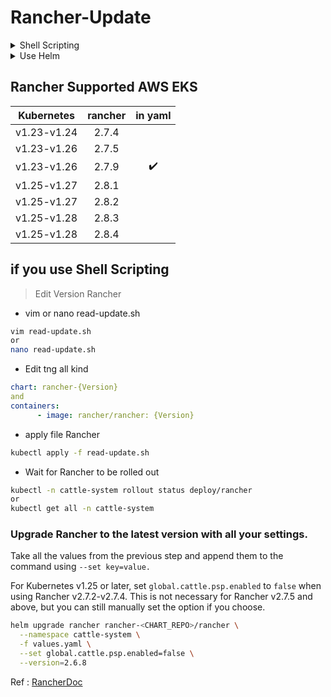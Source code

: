 # Rancher-Update

<details >
<summary>Shell Scripting</summary>

- Dowload Shell Scripting

  ```bash
  curl -fsSL -o read-rancher.sh https://raw.githubusercontent.com/SanyaTangook/Rancher-Update/main/read-rancher.sh
  ```

- Run Shell

  ```bash
  chmod u+x read-rancher.sh
  ./read-rancher.sh
  ```

</details>
<details>
<summary>Use Helm</summary>

- install Helm

```bash
> curl -fsSL -o get_helm.sh https://raw.githubusercontent.com/helm/helm/main/scripts/get-helm-3
> chmod 700 get_helm.sh
> ./get_helm.sh
```

> Back Up Config rancher

```bash
helm get values rancher -n cattle-system -o yaml > values.yaml

helm upgrade rancher rancher-stable/rancher \
  --namespace cattle-system \
  -f values.yaml \
  --set global.cattle.psp.enabled=false \
  --version={version}
```

</details>

## Rancher Supported AWS EKS

Kubernetes | rancher | in yaml|
|:-------:|:-------:|:---:|
|v1.23-v1.24| 2.7.4|  |
|v1.23-v1.26| 2.7.5|  |
|v1.23-v1.26| 2.7.9| :heavy_check_mark:|
|v1.25-v1.27| 2.8.1|  |
|v1.25-v1.27| 2.8.2|  |
|v1.25-v1.28| 2.8.3|  |
|v1.25-v1.28| 2.8.4|  |

## if you use Shell Scripting

> Edit Version Rancher

- vim or nano read-update.sh

```bash
vim read-update.sh
or
nano read-update.sh
```

- Edit tng all kind

```yaml
chart: rancher-{Version}
and
containers:
      - image: rancher/rancher: {Version}
```

- apply file Rancher
  
```bash
kubectl apply -f read-update.sh

```

- Wait for Rancher to be rolled out
  
```bash
kubectl -n cattle-system rollout status deploy/rancher
or
kubectl get all -n cattle-system
```

### Upgrade Rancher to the latest version with all your settings.

Take all the values from the previous step and append them to the command using `--set key=value.`

For Kubernetes v1.25 or later, set `global.cattle.psp.enabled` to `false` when using Rancher v2.7.2-v2.7.4. This is not necessary for Rancher v2.7.5 and above, but you can still manually set the option if you choose.

```bash
helm upgrade rancher rancher-<CHART_REPO>/rancher \
  --namespace cattle-system \
  -f values.yaml \
  --set global.cattle.psp.enabled=false \
  --version=2.6.8
```

Ref : [RancherDoc](https://ranchermanager.docs.rancher.com/getting-started/installation-and-upgrade/install-upgrade-on-a-kubernetes-cluster/upgrades)
